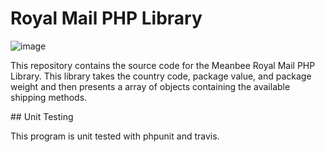 # Royal Mail PHP Library

![image](http://up.nicksays.co.uk/200k1j35411o2i0Y0N3S/RoyalMail.png)

This repository contains the source code for the Meanbee Royal Mail PHP Library.
This library takes the country code, package value, and package weight and then presents a array of objects containing the available shipping methods.

## Unit Testing

This program is unit tested with phpunit and travis.